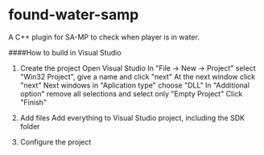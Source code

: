 # found-water-samp


A C++ plugin for SA-MP to check when player is in water.



####How to build in Visual Studio
1. Create the project
Open Visual Studio
In "File -> New -> Project" select "Win32 Project", give a name and click "next"
At the next window click "next"
Next windows in "Aplication type" choose "DLL"
In "Additional option" remove all selections and select only "Empty Project"
Click "Finish"

2. Add files
Add everything to Visual Studio project, including the SDK folder

3. Configure the project